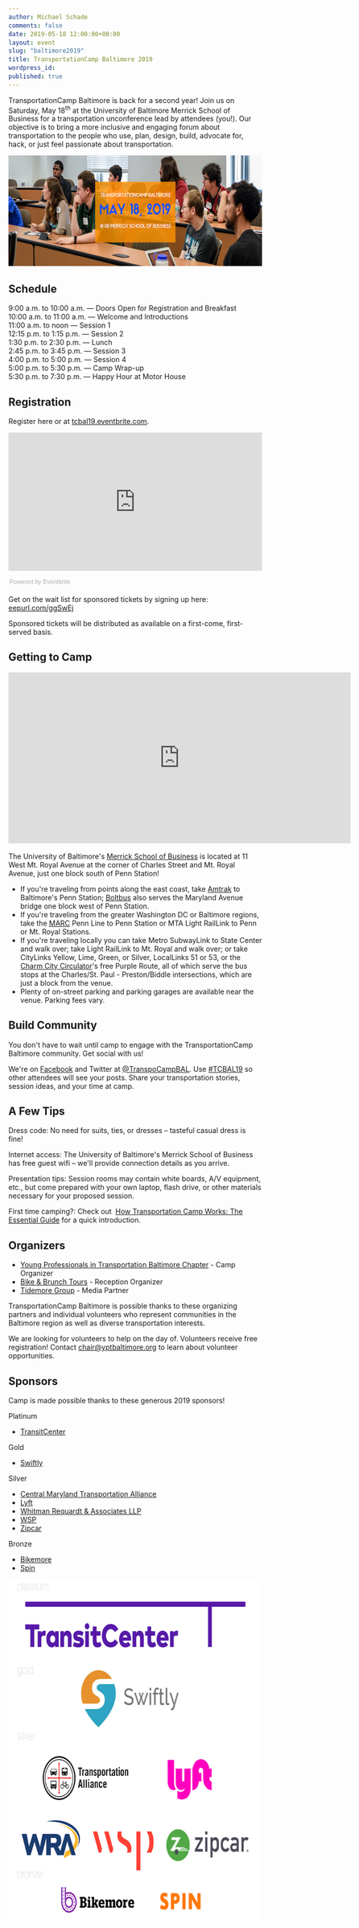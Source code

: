 ```yaml
---
author: Michael Schade
comments: false
date: 2019-05-18 12:00:00+00:00
layout: event
slug: "baltimore2019"
title: TransportationCamp Baltimore 2019
wordpress_id:
published: true
---
```


TransportationCamp Baltimore is back for a second year!
Join us on Saturday, May 18<sup>th</sup> at the University of Baltimore Merrick School of Business for a transportation unconference lead by attendees (you!). Our
objective is to bring a more inclusive and engaging forum about transportation to the people who use, plan, design, build, advocate for, hack, or just feel passionate about transportation.

<img src="header.png" width="680" height="220">

## Schedule

9:00 a.m. to 10:00 a.m. — Doors Open for Registration and Breakfast<br>
10:00 a.m. to 11:00 a.m. — Welcome and Introductions<br>
11:00 a.m. to noon — Session 1<br>
12:15 p.m. to 1:15 p.m. — Session 2<br>
1:30 p.m. to 2:30 p.m. — Lunch<br>
2:45 p.m. to 3:45 p.m. — Session 3<br>
4:00 p.m. to 5:00 p.m. — Session 4<br>
5:00 p.m. to 5:30 p.m. — Camp Wrap-up<br>
5:30 p.m. to 7:30 p.m. — Happy Hour at Motor House

## Registration

Register here or at [tcbal19.eventbrite.com](https://www.eventbrite.com/e/transportationcamp-baltimore-tickets-56249960145).

<div style="width:100%; text-align:left;">
	<iframe src="https://eventbrite.com/tickets-external?eid=56249960145&ref=etckt" frameborder="0" height="275" width="100%" vspace="0" hspace="0" marginheight="5" marginwidth="5" scrolling="auto" allowtransparency="true">
	</iframe>
	<div style="font-family:Helvetica, Arial; font-size:12px; padding:10px 0 5px; margin:2px; width:100%; text-align:left;" >
	<a class="powered-by-eb" style="color: #ADB0B6; text-decoration: none;" target="_blank" href="https://www.eventbrite.com/">Powered by Eventbrite</a>
	</div>
</div>


Get on the wait list for sponsored tickets by signing up here: [eepurl.com/ggSwEj](http://eepurl.com/ggSwEj)

Sponsored tickets will be distributed as available on a first-come, first-served basis.

## Getting to Camp

<iframe src="https://www.google.com/maps/embed?pb=!1m14!1m8!1m3!1d12349.03269328424!2d-76.6165429!3d39.305071!3m2!1i1024!2i768!4f13.1!3m3!1m2!1s0x0%3A0xc2b58ccd1d3e918a!2sMerrick+School+of+Business!5e0!3m2!1sen!2sus!4v1549813056745" width="680" height="340" frameborder="0" style="border:0" allowfullscreen></iframe>

The University of Baltimore's [Merrick School of Business](http://www.ubalt.edu/merrick/) is located at 11 West Mt. Royal Avenue at the corner of Charles Street and Mt. Royal Avenue, just one block south of Penn Station!

* If you're traveling from points along the east coast, take [Amtrak](https://www.amtrak.com/) to Baltimore's Penn Station;
[Boltbus](https://www.boltbus.com/) also serves the Maryland Avenue bridge one block west of Penn Station.
* If you're traveling from the greater Washington DC or Baltimore regions, take the [MARC](https://www.mta.maryland.gov/schedule?type=marc-train) Penn Line to Penn Station or MTA Light RailLink to Penn or Mt. Royal Stations.
* If you're traveling locally you can take Metro SubwayLink to State Center and walk over; take Light RailLink to Mt. Royal and walk over; or take CityLinks Yellow, Lime, Green, or Silver, LocalLinks 51 or 53, or the [Charm City Circulator](https://www.charmcitycirculator.com/)'s free Purple Route, all of which serve the bus stops at the Charles/St. Paul - Preston/Biddle intersections, which are just a block from the venue.
* Plenty of on-street parking and parking garages are available near the venue. Parking fees vary.

## Build Community

You don't have to wait until camp to engage with the TransportationCamp Baltimore community. Get
social with us!

We're on [Facebook](https://www.facebook.com/TranspoCampBAL/) and Twitter at [@TranspoCampBAL](https://twitter.com/TranspoCampBAL). Use [#TCBAL19](https://twitter.com/hashtag/tcbal19?f=live) so other attendees will see your
posts. Share your transportation stories, session ideas, and your time at camp.

## A Few Tips

Dress code: No need for suits, ties, or dresses – tasteful casual dress is fine!

Internet access: The University of Baltimore's Merrick School of Business has free guest wifi – we'll
provide connection details as you arrive.

Presentation tips: Session rooms may contain white boards, A/V equipment, etc., but come prepared
with your own laptop, flash drive, or other materials necessary for your proposed session.

First time camping?: Check out 
[How Transportation Camp Works: The Essential Guide](http://transportationcamp.org/2011/02/how-transportationcamp-works-the-essential-guide/)
for a quick introduction.

## Organizers

* [Young Professionals in Transportation Baltimore Chapter](http://yptbaltimore.org/) - Camp Organizer
* [Bike & Brunch Tours](https://www.bikeandbrunchtours.com/) - Reception Organizer
* [Tidemore Group](https://tidemore.com/) - Media Partner

TransportationCamp Baltimore is possible thanks to these organizing partners and individual volunteers who represent communities in the Baltimore region as well as diverse transportation interests.

We are looking for volunteers to help on the day of. Volunteers receive free registration! Contact chair@yptbaltimore.org to learn about volunteer opportunities.

## Sponsors

Camp is made possible thanks to these generous 2019 sponsors!

Platinum
* [TransitCenter](http://transitcenter.org/)

Gold
* [Swiftly](https://www.goswift.ly/)

Silver
* [Central Maryland Transportation Alliance](https://www.cmtalliance.org/)
* [Lyft](https://www.lyft.com/)
* [Whitman Requardt & Associates LLP](https://wrallp.com/)
* [WSP](https://www.wsp.com/)
* [Zipcar](https://www.zipcar.com/)

Bronze
* [Bikemore](https://www.bikemore.net/)
* [Spin](https://www.spin.app/)

<img src="sponsors.png" width="680" height="680">
